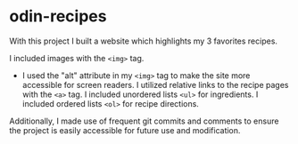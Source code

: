 # odin-recipes

With this project I built a website which highlights my 3 favorites recipes.

I included images with the ```<img>``` tag.
  - I used the "alt" attribute in my ```<img>``` tag to make the site more accessible for screen readers.
I utilized relative links to the recipe pages with the ```<a>``` tag.
I included unordered lists ```<ul>``` for ingredients. 
I included ordered lists ```<ol>``` for recipe directions.

Additionally, I made use of frequent git commits and comments to ensure the project is easily accessible for future use and modification.
